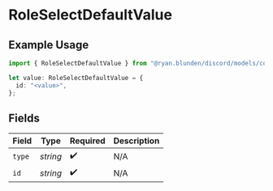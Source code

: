 # RoleSelectDefaultValue

## Example Usage

```typescript
import { RoleSelectDefaultValue } from "@ryan.blunden/discord/models/components";

let value: RoleSelectDefaultValue = {
  id: "<value>",
};
```

## Fields

| Field              | Type               | Required           | Description        |
| ------------------ | ------------------ | ------------------ | ------------------ |
| `type`             | *string*           | :heavy_check_mark: | N/A                |
| `id`               | *string*           | :heavy_check_mark: | N/A                |